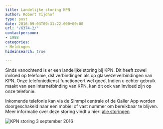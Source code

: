 ```yaml
---
title: Landelijke storing KPN
author: Robert Tijdhof
type: post
date: 2016-09-03T09:31:22.000+00:00
url: "/6374-2/"
contactpersoon:
- 1988
categories:
- Meldingen
hideinsearch: true

---
```

Sinds vanochtend is er een landelijke storing bij KPN. Dit heeft zowel invloed op telefonie, dsl verbindingen als op glasvezelverbindingen van KPN. Onze telefoniedienst functioneert wel goed. Indien u echter gebruik maakt van een internetbinding van KPN, kan dit ook van invloed zijn op onze telefonie.

<!--more-->

Inkomende telefonie kan via de Simmpl centrale of de Qaller App worden doorgeschakeld naar een mobiel of vast nummer om bereikbaar te blijven.
Meer informatie over deze storing vindt u hier: [alle storingen][1]

<img src="https://res.cloudinary.com/callvoip/image/upload/v1556647042/KPN-storing-3-september-2016-300x220.png" alt="KPN storing 3 september 2016" class="alignnone size-medium" />

 [1]: https://allestoringen.nl/storing/kpn/nieuws/71092-storing-bij-kpn
